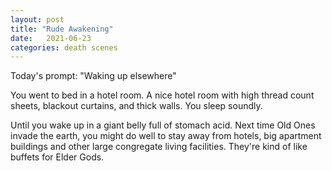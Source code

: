 ```yaml
---
layout: post
title: "Rude Awakening"
date:   2021-06-23
categories: death scenes
---
```

Today's prompt: "Waking up elsewhere"

You went to bed in a hotel room. A nice hotel room with high thread count sheets, blackout curtains, and thick walls. You sleep soundly. 

Until you wake up in a giant belly full of stomach acid. Next time Old Ones invade the earth, you  might do well to stay away from hotels, big apartment buildings and other large congregate living facilities. They're kind of like buffets for Elder Gods.
